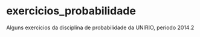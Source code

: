 exercicios_probabilidade
========================

Alguns exercicios da disciplina de probabilidade da UNIRIO, periodo 2014.2
